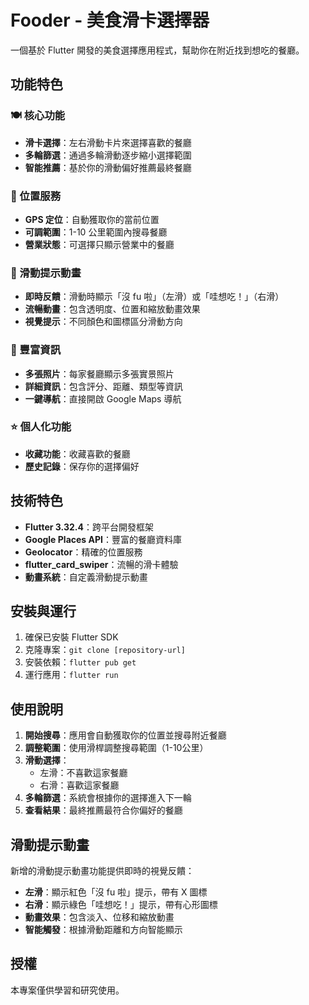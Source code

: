# Fooder - 美食滑卡選擇器

一個基於 Flutter 開發的美食選擇應用程式，幫助你在附近找到想吃的餐廳。

## 功能特色

### 🍽️ 核心功能
- **滑卡選擇**：左右滑動卡片來選擇喜歡的餐廳
- **多輪篩選**：通過多輪滑動逐步縮小選擇範圍
- **智能推薦**：基於你的滑動偏好推薦最終餐廳

### 📍 位置服務
- **GPS 定位**：自動獲取你的當前位置
- **可調範圍**：1-10 公里範圍內搜尋餐廳
- **營業狀態**：可選擇只顯示營業中的餐廳

### 🎨 滑動提示動畫
- **即時反饋**：滑動時顯示「沒 fu 啦」（左滑）或「哇想吃！」（右滑）
- **流暢動畫**：包含透明度、位置和縮放動畫效果
- **視覺提示**：不同顏色和圖標區分滑動方向

### 📸 豐富資訊
- **多張照片**：每家餐廳顯示多張實景照片
- **詳細資訊**：包含評分、距離、類型等資訊
- **一鍵導航**：直接開啟 Google Maps 導航

### ⭐ 個人化功能
- **收藏功能**：收藏喜歡的餐廳
- **歷史記錄**：保存你的選擇偏好

## 技術特色

- **Flutter 3.32.4**：跨平台開發框架
- **Google Places API**：豐富的餐廳資料庫
- **Geolocator**：精確的位置服務
- **flutter_card_swiper**：流暢的滑卡體驗
- **動畫系統**：自定義滑動提示動畫

## 安裝與運行

1. 確保已安裝 Flutter SDK
2. 克隆專案：`git clone [repository-url]`
3. 安裝依賴：`flutter pub get`
4. 運行應用：`flutter run`

## 使用說明

1. **開始搜尋**：應用會自動獲取你的位置並搜尋附近餐廳
2. **調整範圍**：使用滑桿調整搜尋範圍（1-10公里）
3. **滑動選擇**：
   - 左滑：不喜歡這家餐廳
   - 右滑：喜歡這家餐廳
4. **多輪篩選**：系統會根據你的選擇進入下一輪
5. **查看結果**：最終推薦最符合你偏好的餐廳

## 滑動提示動畫

新增的滑動提示動畫功能提供即時的視覺反饋：

- **左滑**：顯示紅色「沒 fu 啦」提示，帶有 X 圖標
- **右滑**：顯示綠色「哇想吃！」提示，帶有心形圖標
- **動畫效果**：包含淡入、位移和縮放動畫
- **智能觸發**：根據滑動距離和方向智能顯示

## 授權

本專案僅供學習和研究使用。
